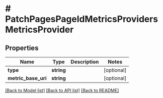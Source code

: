 # # PatchPagesPageIdMetricsProvidersMetricsProvider

## Properties

Name | Type | Description | Notes
------------ | ------------- | ------------- | -------------
**type** | **string** |  | [optional]
**metric_base_uri** | **string** |  | [optional]

[[Back to Model list]](../../README.md#models) [[Back to API list]](../../README.md#endpoints) [[Back to README]](../../README.md)
